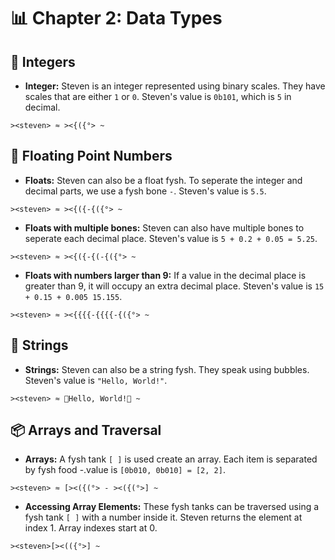 # 📊 Chapter 2: Data Types

## 📏 Integers

- **Integer:** Steven is an integer represented using binary scales. They have
  scales that are either `1` or `0`. Steven's value is `0b101`, which is `5` in
  decimal.

```fysh
><steven> ≈ ><{({°> ~
```

## 📐 Floating Point Numbers

- **Floats:** Steven can also be a float fysh. To seperate the integer and
  decimal parts, we use a fysh bone `-`. Steven's value is `5.5`.

```fysh
><steven> ≈ ><{({-{({°> ~
```

- **Floats with multiple bones:** Steven can also have multiple bones to
  seperate each decimal place. Steven's value is `5 + 0.2 + 0.05 = 5.25`.

```fysh
><steven> ≈ ><{({-{(-{({°> ~
```

- **Floats with numbers larger than 9:** If a value in the decimal place is
  greater than 9, it will occupy an extra decimal place. Steven's value is
  `15 + 0.15 + 0.005 15.155`.

```fysh
><steven> ≈ ><{{{{-{{{{-{({°> ~
```

## 📝 Strings

- **Strings:** Steven can also be a string fysh. They speak using bubbles.
  Steven's value is `"Hello, World!"`.

```fysh
><steven> ≈ 🫧Hello, World!🫧 ~
```

## 📦 Arrays and Traversal

- **Arrays:** A fysh tank `[ ]` is used create an array. Each item is separated
  by fysh food -.value is `[0b010, 0b010] = [2, 2]`.

```fysh
><steven> ≈ [><({(°> - ><({(°>] ~
```

- **Accessing Array Elements:** These fysh tanks can be traversed using a fysh
  tank `[ ]` with a number inside it. Steven returns the element at index 1.
  Array indexes start at 0.

```fysh
><steven>[><(({°>] ~
```
